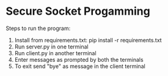 # Secure Socket Progamming

Steps to run the program:
1. Install from requirements.txt: pip install -r requirements.txt
2. Run server.py in one terminal
3. Run client.py in another terminal
4. Enter messages as prompted by both the terminals
5. To exit send "bye" as message in the client terminal
